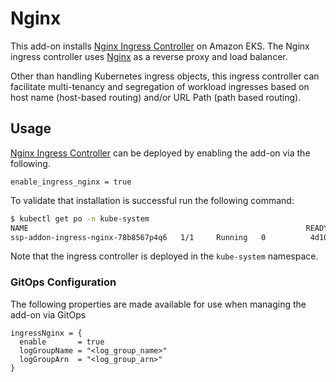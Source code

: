 # Nginx

This add-on installs [Nginx Ingress Controller](https://kubernetes.github.io/ingress-nginx/deploy/) on Amazon EKS. The Nginx ingress controller uses [Nginx](https://www.nginx.org/) as a reverse proxy and load balancer.

Other than handling Kubernetes ingress objects, this ingress controller can facilitate multi-tenancy and segregation of workload ingresses based on host name (host-based routing) and/or URL Path (path based routing).

## Usage

[Nginx Ingress Controller](https://github.com/aws-samples/aws-eks-accelerator-for-terraform/tree/main/modules/kubernetes-addons/ingress-nginx) can be deployed by enabling the add-on via the following.

```hcl
enable_ingress_nginx = true
```

To validate that installation is successful run the following command:

```bash
$ kubectl get po -n kube-system
NAME                                                              READY   STATUS    RESTARTS   AGE
ssp-addon-ingress-nginx-78b8567p4q6   1/1     Running   0          4d10h
```

Note that the ingress controller is deployed in the `kube-system` namespace.

### GitOps Configuration

The following properties are made available for use when managing the add-on via GitOps

```
ingressNginx = {
  enable       = true
  logGroupName = "<log_group_name>"
  logGroupArn  = "<log_group_arn>"
}
```
